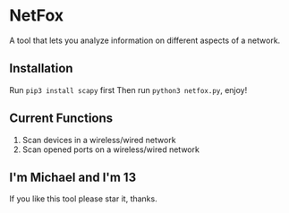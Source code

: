 # NetFox
A tool that lets you analyze information on different aspects of a network.
## Installation
Run `pip3 install scapy` first
Then run `python3 netfox.py`, enjoy!
## Current Functions
1. Scan devices in a wireless/wired network
2. Scan opened ports on a wireless/wired network
## I'm Michael and I'm 13
If you like this tool please star it, thanks.
